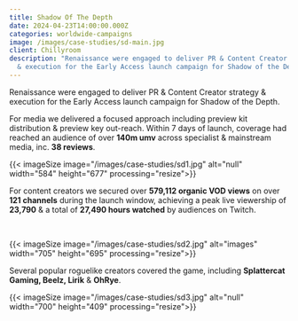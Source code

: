 ```yaml
---
title: Shadow Of The Depth
date: 2024-04-23T14:00:00.000Z
categories: worldwide-campaigns
image: /images/case-studies/sd-main.jpg
client: Chillyroom
description: "Renaissance were engaged to deliver PR & Content Creator strategy
  & execution for the Early Access launch campaign for Shadow of the Depth. "
---
```

Renaissance were engaged to deliver PR & Content Creator strategy & execution for the Early Access launch campaign for Shadow of the Depth. ​

For media we delivered a focused approach including preview kit distribution & preview key out-reach. Within 7 days of launch, coverage had reached an audience of over **140m umv** across specialist & mainstream media, inc. **38 reviews**.​

{{< imageSize image="/images/case-studies/sd1.jpg"  alt="null" width="584" height="677" processing="resize">}}





For content creators we secured over **579,112 organic VOD views** on over **121 channels** during the launch window, achieving a peak live viewership of **23,790** & a total of **27,490 hours watched** by audiences on Twitch. 

 ​

{{< imageSize image="/images/case-studies/sd2.jpg"  alt="images" width="705" height="695" processing="resize">}}





Several popular roguelike creators covered the game, including **Splattercat Gaming, Beelz, Lirik** & **OhRye**.





{{< imageSize image="/images/case-studies/sd3.jpg"  alt="null" width="700" height="409" processing="resize">}}
